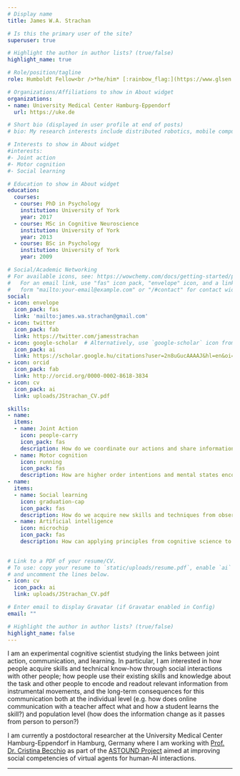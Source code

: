 ```yaml
---
# Display name
title: James W.A. Strachan

# Is this the primary user of the site?
superuser: true

# Highlight the author in author lists? (true/false)
highlight_name: true

# Role/position/tagline
role: Humboldt Fellow<br />*he/him* [:rainbow_flag:](https://www.glsen.org/sites/default/files/GLSEN%20Pronouns%20Resource.pdf "Why am I sharing my pronouns?")

# Organizations/Affiliations to show in About widget
organizations:
- name: University Medical Center Hamburg-Eppendorf
  url: https://uke.de

# Short bio (displayed in user profile at end of posts)
# bio: My research interests include distributed robotics, mobile computing and programmable matter.

# Interests to show in About widget
#interests:
#- Joint action
#- Motor cognition
#- Social learning

# Education to show in About widget
education:
  courses:
  - course: PhD in Psychology
    institution: University of York
    year: 2017
  - course: MSc in Cognitive Neuroscience
    institution: University of York
    year: 2013
  - course: BSc in Psychology
    institution: University of York
    year: 2009

# Social/Academic Networking
# For available icons, see: https://wowchemy.com/docs/getting-started/page-builder/#icons
#   For an email link, use "fas" icon pack, "envelope" icon, and a link in the
#   form "mailto:your-email@example.com" or "/#contact" for contact widget.
social:
- icon: envelope
  icon_pack: fas
  link: 'mailto:james.wa.strachan@gmail.com'
- icon: twitter
  icon_pack: fab
  link: https://twitter.com/jamesstrachan
- icon: google-scholar  # Alternatively, use `google-scholar` icon from `ai` icon pack
  icon_pack: ai
  link: https://scholar.google.hu/citations?user=2n8uGucAAAAJ&hl=en&oi=ao
- icon: orcid
  icon_pack: fab
  link: http://orcid.org/0000-0002-8618-3834
- icon: cv
  icon_pack: ai
  link: uploads/JStrachan_CV.pdf

skills:
- name: 
  items:  
  - name: Joint Action
    icon: people-carry
    icon_pack: fas
    description: How do we coordinate our actions and share information with other people to achieve a joint goal?
  - name: Motor cognition
    icon: running
    icon_pack: fas
    description: How are higher order intentions and mental states encoded and read out from movement kinematics?
- name:
  items:
  - name: Social learning
    icon: graduation-cap
    icon_pack: fas
    description: How do we acquire new skills and techniques from observation of and interaction with the people around us?
  - name: Artificial intelligence
    icon: microchip
    icon_pack: fas
    description: How can applying principles from cognitive science to AI inform our understanding of machine and human psychology?
  

# Link to a PDF of your resume/CV.
# To use: copy your resume to `static/uploads/resume.pdf`, enable `ai` icons in `params.toml`, 
# and uncomment the lines below.
- icon: cv
  icon_pack: ai
  link: uploads/JStrachan_CV.pdf

# Enter email to display Gravatar (if Gravatar enabled in Config)
email: ""

# Highlight the author in author lists? (true/false)
highlight_name: false
---
```

I am an experimental cognitive scientist studying the links between joint action, communication, and learning. In particular, I am interested in how people acquire skills and technical know-how through social interactions with other people; how people use their existing skills and knowledge about the task and other people to encode and readout relevant information from instrumental movements, and the long-term consequences for this communication both at the individual level (e.g. how does online communication with a teacher affect what and how a student learns the skill?) and population level (how does the information change as it passes from person to person?)

I am currently a postdoctoral researcher at the University Medical Center Hamburg-Eppendorf in Hamburg, Germany where I am working with [Prof. Dr. Cristina Becchio](https://www.uke.de/english/physicians-and-scientists/wissenschaftlerprofilseite_cristina_becchio.html) as part of the [ASTOUND Project](https://astound-project.eu) aimed at improving social competencies of virtual agents for human-AI interactions.

---

